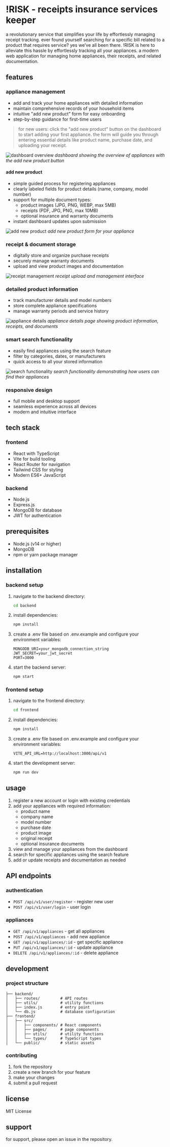 # !RISK - receipts insurance services keeper

a revolutionary service that simplifies your life by effortlessly managing receipt tracking. ever found yourself searching for a specific bill related to a product that requires service? yes we’ve all been there. !RISK is here to alleviate this hassle by effortlessly tracking all your appliances. a modern web application for managing home appliances, their receipts, and related documentation.

## features

### appliance management
- add and track your home appliances with detailed information
- maintain comprehensive records of your household items
- intuitive "add new product" form for easy onboarding
- step-by-step guidance for first-time users

> for new users: click the "add new product" button on the dashboard to start adding your first appliance. the form will guide you through entering essential details like product name, purchase date, and uploading your receipt.

![dashboard overview](frontend/src/assets/screenshots/Dashboard.JPG)
*dashboard showing the overview of appliances with the add new product button*

#### add new product
- simple guided process for registering appliances
- clearly labeled fields for product details (name, company, model number)
- support for multiple document types:
  - product images (JPG, PNG, WEBP, max 5MB)
  - receipts (PDF, JPG, PNG, max 10MB)
  - optional insurance and warranty documents
- instant dashboard updates upon submission

![add new product](frontend/src/assets/screenshots/Add-Product.JPG)
*add new product form for your appliance*

### receipt & document storage
- digitally store and organize purchase receipts
- securely manage warranty documents
- upload and view product images and documentation

![receipt management](frontend/src/assets/screenshots/Add-Receipt.JPG)
*receipt upload and management interface*

### detailed product information
- track manufacturer details and model numbers
- store complete appliance specifications
- manage warranty periods and service history

![appliance details](frontend/src/assets/screenshots/Appliance-Details.JPG)
*appliance details page showing product information, receipts, and documents*

### smart search functionality
- easily find appliances using the search feature
- filter by categories, dates, or manufacturers
- quick access to all your stored information

![search functionality](frontend/src/assets/screenshots/Search.JPG)
*search functionality demonstrating how users can find their appliances*

### responsive design
- full mobile and desktop support
- seamless experience across all devices
- modern and intuitive interface

## tech stack

### frontend
- React with TypeScript
- Vite for build tooling
- React Router for navigation
- Tailwind CSS for styling
- Modern ES6+ JavaScript

### backend
- Node.js
- Express.js
- MongoDB for database
- JWT for authentication

## prerequisites

- Node.js (v14 or higher)
- MongoDB
- npm or yarn package manager

## installation

### backend setup

1. navigate to the backend directory:
   ```bash
   cd backend
   ```

2. install dependencies:
   ```bash
   npm install
   ```

3. create a .env file based on .env.example and configure your environment variables:
   ```
   MONGODB_URI=your_mongodb_connection_string
   JWT_SECRET=your_jwt_secret
   PORT=3000
   ```

4. start the backend server:
   ```bash
   npm start
   ```

### frontend setup

1. navigate to the frontend directory:
   ```bash
   cd frontend
   ```

2. install dependencies:
   ```bash
   npm install
   ```

3. create a .env file based on .env.example and configure your environment variables:
   ```
   VITE_API_URL=http://localhost:3000/api/v1
   ```

4. start the development server:
   ```bash
   npm run dev
   ```

## usage

1. register a new account or login with existing credentials
2. add your appliances with required information:
   - product name
   - company name
   - model number
   - purchase date
   - product image
   - original receipt
   - optional insurance documents
3. view and manage your appliances from the dashboard
4. search for specific appliances using the search feature
5. add or update receipts and documentation as needed


## API endpoints

### authentication
- `POST /api/v1/user/register` - register new user
- `POST /api/v1/user/login` - user login

### appliances
- `GET /api/v1/appliances` - get all appliances
- `POST /api/v1/appliances` - add new appliance
- `GET /api/v1/appliances/:id` - get specific appliance
- `PUT /api/v1/appliances/:id` - update appliance
- `DELETE /api/v1/appliances/:id` - delete appliance

## development

### project structure

```
├── backend/
│   ├── routes/         # API routes
│   ├── utils/          # utility functions
│   ├── index.js        # entry point
│   └── db.js           # database configuration
├── frontend/
│   ├── src/
│   │   ├── components/ # React components
│   │   ├── pages/      # page components
│   │   ├── utils/      # utility functions
│   │   └── types/      # TypeScript types
│   └── public/         # static assets
```

### contributing

1. fork the repository
2. create a new branch for your feature
3. make your changes
4. submit a pull request

## license

MIT License

## support

for support, please open an issue in the repository.